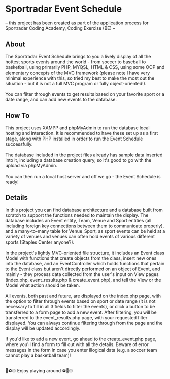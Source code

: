 # Sportradar Event Schedule
&ndash; this project has been created as part of the application process for Sportradar Coding Academy, Coding Exercise (BE) &ndash;

## About
The Sportradar Event Schedule brings to you a lively display of all the hottest sports events around the world - from soccer to baseball to basketball, using primarily PHP, MYQSL, HTML & CSS, using some OOP and elementary concepts of the MVC framework (please note I have very minimal experience with this, so tried my best to make the most out the situation - but it is not a full MVC program or fully object-oriented!).<br><br>
You can filter through events to get results based on your favorite sport or a date range, and can add new events to the database.

## How To
This project uses XAMPP and phpMyAdmin to run the database local hosting and interaction. It is recommended to have these set up as a first stage, along with PHP installed in order to run the Event Schedule successfully.<br><br>
The database included in the project files already has sample data inserted into it, including a database creation query, so it's good to go with the upload via phpMyAdmin.<br><br>
You can then run a local host server and off we go - the Event Schedule is ready!

## Details
In this project you can find database architecture and a database built from scratch to support the functions needed to maintain the display. The database includes an Event entity, Team, Venue and Sport entities (all including foreign key connections between them to communicate properly), and a many-to-many table for Venue_Sport, as sport events can be held at a variety of venues and venues can often hold events of various different sports (Staples Center anyone?).<br><br>
In the project's lightly MVC-oriented file structure, it includes an Event class Model with functions that create objects from the class, insert new ones into the database, and an EventController which holds functions that pertain to the Event class but aren't directly performed on an object of Event, and mainly - they process data collected from the user's input on View pages (index.php, event_results.php & create_event.php), and tell the View or the Model what action should be taken.<br><br>
All events, both past and future, are displayed on the index.php page, with the option to filter through events based on sport or date range (it is not necessary to fill in all 3 fields to filter the events), or click a button to be transferred to a form page to add a new event.
After filtering, you will be transferred to the event_results.php page, with your requested filter displayed. You can always continue filtering through from the page and the display will be updated accordingly.<br><br>
If you'd like to add a new event, go ahead to the create_event.php page, where you'll find a form to fill out with all the details. Beware of error messages in the form in case you enter illogical data (e.g. a soccer team cannot play a basketball team)!<br><br>

🏀⚽️⚾ Enjoy playing around ⚽️🏀⚾️
